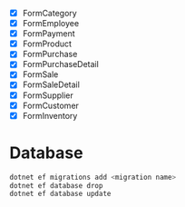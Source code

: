 - [x] FormCategory
- [x] FormEmployee
- [x] FormPayment
- [x] FormProduct
- [x] FormPurchase
- [x] FormPurchaseDetail
- [x] FormSale
- [x] FormSaleDetail
- [x] FormSupplier
- [x] FormCustomer
- [x] FormInventory

# Database

```powershell
dotnet ef migrations add <migration name>
dotnet ef database drop
dotnet ef database update
```